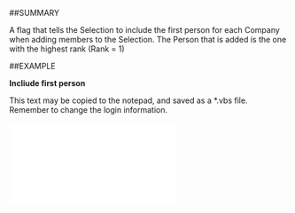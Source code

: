 

##SUMMARY


A flag that tells the Selection to include the first person for each Company when adding members to the Selection. The Person that is added is the one with the highest rank (Rank = 1)



##EXAMPLE

**Incliude first person**

This text may be copied to the notepad, and saved as a *.vbs file. Remember to change the login information.

![](../../Examples/vbs/SOSelection.IncludeFirstPerson.vbs.txt)





